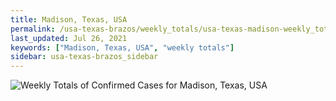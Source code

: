 ```yaml
---
title: Madison, Texas, USA
permalink: /usa-texas-brazos/weekly_totals/usa-texas-madison-weekly_totals.html
last_updated: Jul 26, 2021
keywords: ["Madison, Texas, USA", "weekly totals"]
sidebar: usa-texas-brazos_sidebar
---
```


![Weekly Totals of Confirmed Cases for Madison, Texas, USA](/covid_tracker/images/graphs/usa-texas-madison-weekly_totals_graph.png)
